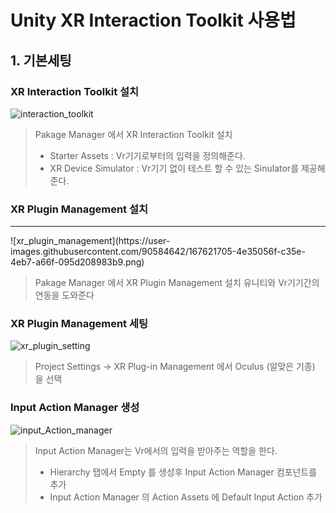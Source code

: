 # Unity XR Interaction Toolkit 사용법

## 1. 기본세팅

### XR Interaction Toolkit 설치

![interaction_toolkit](https://user-images.githubusercontent.com/90584642/167621651-cfe2975e-6968-45b2-9eb5-c0f91ca0e3b4.png)


>Pakage Manager 에서 XR Interaction Toolkit 설치
> * Starter Assets  : Vr기기로부터의 입력을 정의해준다.
> * XR Device Simulator : Vr기기 없이 테스트 할 수 있는 Sinulator를 제공해준다.

### XR Plugin Management 설치
<hr>
![xr_plugin_management](https://user-images.githubusercontent.com/90584642/167621705-4e35056f-c35e-4eb7-a66f-095d208983b9.png)


>Pakage Manager 에서 XR Plugin Management 설치
>유니티와 Vr기기간의 연동을 도와준다

### XR Plugin Management 세팅
![xr_plugin_setting](https://user-images.githubusercontent.com/90584642/167621732-655c4e4f-4ed7-4f47-b732-cd2f49ebed4c.png)


>Project Settings -> XR Plug-in Management 에서 Oculus (알맞은 기종) 을 선택 

### Input Action Manager 생성

![input_Action_manager](https://user-images.githubusercontent.com/90584642/167791441-0a3665c0-54b8-4fa3-afe4-dbca5f920e38.png)
 
>Input Action Manager는 Vr에서의 입력을 받아주는 역할을 한다.
> * Hierarchy 탭에서 Empty 를 생성후 Input Action Manager 컴포넌트를 추가
> * Input Action Manager 의 Action Assets 에 Default Input Action 추가
